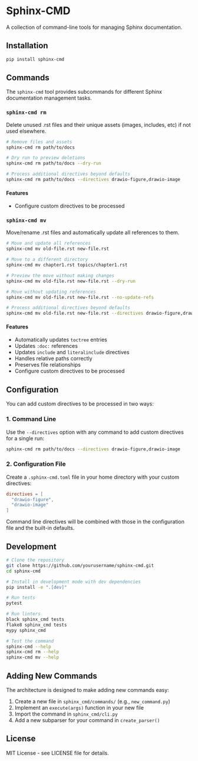 # Sphinx-CMD

A collection of command-line tools for managing Sphinx documentation.

## Installation

```bash
pip install sphinx-cmd
```

## Commands

The `sphinx-cmd` tool provides subcommands for different Sphinx documentation management tasks.

### `sphinx-cmd rm`

Delete unused .rst files and their unique assets (images, includes, etc) if not used elsewhere.

```bash
# Remove files and assets
sphinx-cmd rm path/to/docs

# Dry run to preview deletions
sphinx-cmd rm path/to/docs --dry-run

# Process additional directives beyond defaults
sphinx-cmd rm path/to/docs --directives drawio-figure,drawio-image
```

#### Features

- Configure custom directives to be processed

### `sphinx-cmd mv`

Move/rename .rst files and automatically update all references to them.

```bash
# Move and update all references
sphinx-cmd mv old-file.rst new-file.rst

# Move to a different directory
sphinx-cmd mv chapter1.rst topics/chapter1.rst

# Preview the move without making changes
sphinx-cmd mv old-file.rst new-file.rst --dry-run

# Move without updating references
sphinx-cmd mv old-file.rst new-file.rst --no-update-refs

# Process additional directives beyond defaults
sphinx-cmd mv old-file.rst new-file.rst --directives drawio-figure,drawio-image
```

#### Features

- Automatically updates `toctree` entries
- Updates `:doc:` references
- Updates `include` and `literalinclude` directives
- Handles relative paths correctly
- Preserves file relationships
- Configure custom directives to be processed

## Configuration

You can add custom directives to be processed in two ways:

### 1. Command Line

Use the `--directives` option with any command to add custom directives for a single run:

```bash
sphinx-cmd rm path/to/docs --directives drawio-figure,drawio-image
```

### 2. Configuration File

Create a `.sphinx-cmd.toml` file in your home directory with your custom directives:

```toml
directives = [
  "drawio-figure",
  "drawio-image"
]
```

Command line directives will be combined with those in the configuration file and the built-in defaults.


## Development

```bash
# Clone the repository
git clone https://github.com/yourusername/sphinx-cmd.git
cd sphinx-cmd

# Install in development mode with dev dependencies
pip install -e ".[dev]"

# Run tests
pytest

# Run linters
black sphinx_cmd tests
flake8 sphinx_cmd tests
mypy sphinx_cmd

# Test the command
sphinx-cmd --help
sphinx-cmd rm --help
sphinx-cmd mv --help
```

## Adding New Commands

The architecture is designed to make adding new commands easy:

1. Create a new file in `sphinx_cmd/commands/` (e.g., `new_command.py`)
2. Implement an `execute(args)` function in your new file
3. Import the command in `sphinx_cmd/cli.py`
4. Add a new subparser for your command in `create_parser()`

## License

MIT License - see LICENSE file for details.